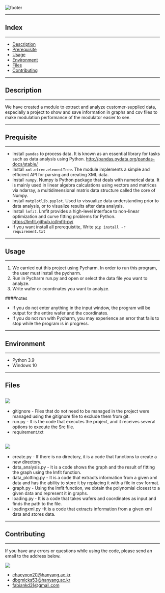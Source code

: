 
![footer](https://capsule-render.vercel.app/api?type=slice&color=002266&height=300&section=header&text=Project%20B3&fontSize=110&fontColor=FFFF&rotate=20&fontAlignY=30&fontAlign=65)


***

## Index
***

- [Description](#description)
- [Prerequisite](#prerequisite)
- [Usage](#usage)
- [Environment](#environment)
- [Files](#files)
- [Contributing](#contributing)


***
## Description
***

We have created a module to extract and analyze customer-supplied data, especially a project to show and save information in graphs and csv files to make modulation performance of the modulator easier to see.





***
## Prequisite
***
* Install `pandas` to process data. It is known as an essential library for tasks such as data analysis using Python. <http://pandas.pydata.org/pandas-docs/stable/>
* Install `xml.etree.elementTree`. The module implements a simple and efficient API for parsing and creating XML data.
* Install `numpy`. Numpy is Python package that deals with numerical data. It is mainly used in linear algebra calculations using vectors and matrices via ndarray, a multidimensional matrix data structure called the core of Numpy.
* Install `matplotlib.pyplot`. Used to vissualize data understanding prior to data analysis, or to visualize results after data analysis.
* Install `lmfit`. Lmfit provides a high-level interface to non-linear optimization and curve fitting problems for Python.
  <https://lmfit.github.io/lmfit-py/>
* If you want install all prerequistite, Write `pip install -r requirement.txt`   

***
## Usage
***

1. We carried out this project using Pycharm. In order to run this program, the user must install the pycharm.
2. Run in Pycharm run.py and open or select the data file you want to analyze.
3. Write wafer or coordinates you want to analyze.

####notes
* If you do not enter anything in the input window, the program will be output for the entire wafer and the coordinates.
* If you do not run with Pycharm, you may experience an error that fails to stop while the program is in progress.

***
## Environment
***
* Python 3.9
* Windows 10
***
## Files
## <img src="https://img.shields.io/badge/project-4285F4?style=for-the-badge&logo=Files&logoColor=white">
  * gitignore   - Files that do not need to be managed in the project were managed using the gitignore file to exclude them from git.
  * run.py      - It is the code that executes the project, and it receives several options to execute the Src file.
  * requirement.txt
## <img src="https://img.shields.io/badge/src-4285F4?style=for-the-badge&logo=Files&logoColor=white">
  * create.py - If there is no directory, it is a code that functions to create a new directory.
  * data_analysis.py - It is a code shows the graph and the result of fitting the graph using the lmfit function.
  * data_plotting.py - It is a code that extracts information from a given xml data and has the ability to store it by replacing it with a file in csv format.
  * graph.py - Using the lmfit function, we obtain the polynomial closest to a given data and represent it in graphs.
  * loading.py - It is a code that takes wafers and coordinates as input and finds the path to the file.
  * loadingxml.py -It is a code that extracts information from a given xml data and stores data.


***
## Contributing
***
If you have any errors or questions while using the code, please send an email to the address below.


<img src="https://img.shields.io/badge/Adress-EA4335?style=for-the-badge&logo=Gmail&logoColor=white">

- <chaeyoon20@hanyang.ac.kr>
- <dbgmlcks53@hanyang.ac.kr>
- <fabiankd31@gmail.com>
